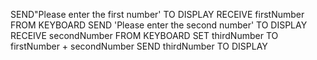 SEND"Please enter the first number'
TO DISPLAY RECEIVE firstNumber FROM KEYBOARD
SEND 'Please enter the second number'
TO DISPLAY RECEIVE secondNumber FROM KEYBOARD
SET thirdNumber TO firstNumber + secondNumber
SEND thirdNumber TO DISPLAY
